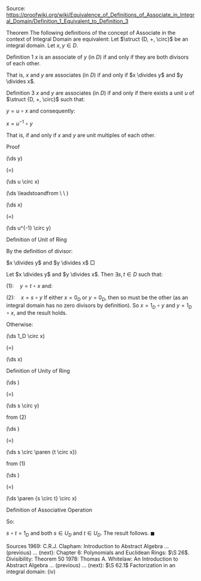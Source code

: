 # 

Source: https://proofwiki.org/wiki/Equivalence_of_Definitions_of_Associate_in_Integral_Domain/Definition_1_Equivalent_to_Definition_3



Theorem
The following definitions of the concept of Associate in the context of Integral Domain are equivalent:
Let $\struct {D, +, \circ}$ be an integral domain.
Let $x, y \in D$.

Definition 1
$x$ is an associate of $y$ (in $D$) if and only if they are both divisors of each other.

That is, $x$ and $y$ are associates (in $D$) if and only if $x \divides y$ and $y \divides x$.

Definition 3
$x$ and $y$ are associates (in $D$) if and only if there exists a unit $u$ of $\struct {D, +, \circ}$ such that:

$y = u \circ x$
and consequently:

$x = u^{-1} \circ y$

That is, if and only if $x$ and $y$ are unit multiples of each other.


Proof













\(\ds y\)

\(=\)







\(\ds u \circ x\)














\(\ds \leadstoandfrom \ \ \)





\(\ds x\)

\(=\)







\(\ds u^{-1} \circ y\)





Definition of Unit of Ring



By the definition of divisor:

$x \divides y$ and $y \divides x$
$\Box$

Let $x \divides y$ and $y \divides x$.
Then $\exists s, t \in D$ such that:

$(1): \quad y = t \circ x$
and:

$(2): \quad x = s \circ y$
If either $x = 0_D$ or $y = 0_D$, then so must be the other (as an integral domain has no zero divisors by definition).
So $x = 1_D \circ y$ and $y = 1_D \circ x$, and the result holds.

Otherwise:














\(\ds 1_D \circ x\)

\(=\)







\(\ds x\)





Definition of Unity of Ring














\(\ds \)

\(=\)







\(\ds s \circ y\)





from $(2)$














\(\ds \)

\(=\)







\(\ds s \circ \paren {t \circ x}\)





from $(1)$














\(\ds \)

\(=\)







\(\ds \paren {s \circ t} \circ x\)





Definition of Associative Operation




So:

$s \circ t = 1_D$
and both $s \in U_D$ and $t \in U_D$.
The result follows.
$\blacksquare$


Sources
1969: C.R.J. Clapham: Introduction to Abstract Algebra ... (previous) ... (next): Chapter $6$: Polynomials and Euclidean Rings: $\S 26$. Divisibility: Theorem $50$
1978: Thomas A. Whitelaw: An Introduction to Abstract Algebra ... (previous) ... (next): $\S 62.1$ Factorization in an integral domain: $\text{(iv)}$





